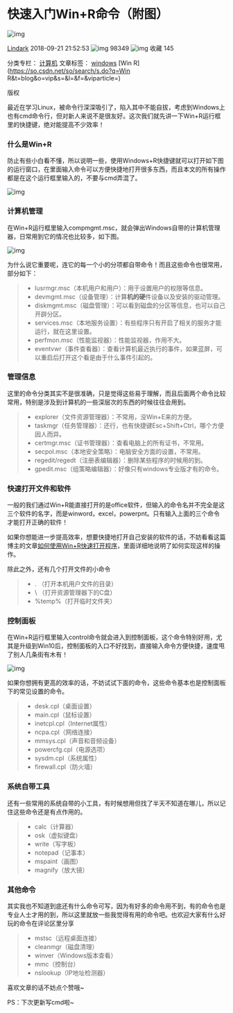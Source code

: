# 快速入门Win+R命令（附图）

![img](https://csdnimg.cn/release/blogv2/dist/pc/img/original.png)

[Lindark](https://blog.csdn.net/qq_40287093) 2018-09-21 21:52:53 ![img](https://csdnimg.cn/release/blogv2/dist/pc/img/articleReadEyes.png) 98349 ![img](https://csdnimg.cn/release/blogv2/dist/pc/img/tobarCollect.png) 收藏 145

分类专栏： [计算机](https://blog.csdn.net/qq_40287093/category_8076808.html) 文章标签： [windows](https://www.csdn.net/tags/MtTaEg0sNTAxMTMtYmxvZwO0O0OO0O0O.html) [Win R](https://so.csdn.net/so/search/s.do?q=Win R&t=blog&o=vip&s=&l=&f=&viparticle=)

版权

最近在学习Linux，被命令行深深吸引了，陷入其中不能自拔，考虑到Windows上也有cmd命令行，但对新人来说不是很友好。这次我们就先讲一下Win+R运行框里的快捷键，绝对能提高不少效率！

### 什么是Win+R

防止有些小白看不懂，所以说明一些，使用Windows+R快捷键就可以打开如下图的运行窗口，在里面输入命令可以方便快捷地打开很多东西，而且本文的所有操作都是在这个运行框里输入的，不要与cmd弄混了。

 

![img](https://img-blog.csdn.net/20180921214443306?watermark/2/text/aHR0cHM6Ly9ibG9nLmNzZG4ubmV0L3FxXzQwMjg3MDkz/font/5a6L5L2T/fontsize/400/fill/I0JBQkFCMA==/dissolve/70)

###  

### **计算机管理**

在Win+R运行框里输入compmgmt.msc，就会弹出Windows自带的计算机管理器，日常用到它的情况也比较多，如下图。

![img](https://img-blog.csdn.net/20180921204238504?watermark/2/text/aHR0cHM6Ly9ibG9nLmNzZG4ubmV0L3FxXzQwMjg3MDkz/font/5a6L5L2T/fontsize/400/fill/I0JBQkFCMA==/dissolve/70)

为什么说它重要呢，连它的每一个小的分项都自带命令！而且这些命令也很常用，部分如下：

> - lusrmgr.msc（本机用户和用户）：用于设置用户的权限等信息。
> - devmgmt.msc（设备管理）：计算**机的硬**件设备以及安装的驱动管理。
> - diskmgmt.msc（磁盘管理）：可以看到磁盘的分区等信息，也可以自己开辟分区。
> - services.msc（本地服务设置）：有些程序只有开启了相关的服务才能运行，就在这里设置。
> - perfmon.msc（性能监视器）：性能监视器，作用不大。
> - eventvwr（事件查看器）：查看计算机最近执行的事件，如果蓝屏，可以重启后打开这个看是由于什么事件引起的。

###  

### 管理信息

这里的命令分类其实不是很准确，只是觉得这些易于理解，而且后面两个命令比较常用，特别是涉及到计算机的一些深层次的东西的时候往往会用到。

> - explorer（文件资源管理器）：不常用，没Win+E来的方便。
> - taskmgr（任务管理器）：还行，也有快捷键Esc+Shift+Ctrl，哪个方便因人而异。
> - certmgr.msc（证书管理器）：查看电脑上的所有证书，不常用。
> - secpol.msc（本地安全策略）：电脑安全方面的设置，不常用。
> - regedit/regedt（注册表编辑器）：删除某些程序的时候用的到。
> - gpedit.msc（组策略编辑器）：好像只有windows专业版才有的命令。

###  

### 快速打开文件和软件

一般的我们通过Win+R能直接打开的是office软件，但输入的命令名并不完全是这三个软件的名字，而是winword，excel，powerpnt。只有输入上面的三个命令才能打开正确的软件！

如果你想能进一步提高效率，想要快捷地打开自己安装的软件的话，不妨看看这篇博主的文章[如何使用Win+R快速打开程序](https://blog.csdn.net/bat67/article/details/76396321)，里面详细地说明了如何实现这样的操作。

除此之外，还有几个打开文件的小命令

> - . （打开本机用户文件的目录）
> - \ （打开资源管理器下的C盘）
> - %temp%（打开临时文件夹）

 

### 控制面板

在Win+R运行框里输入control命令就会进入到控制面板，这个命令特别好用，尤其是升级到Win10后，控制面板的入口不好找到，直接输入命令方便快捷，速度甩了别人几条街有木有！

![img](https://img-blog.csdn.net/20180921214120497?watermark/2/text/aHR0cHM6Ly9ibG9nLmNzZG4ubmV0L3FxXzQwMjg3MDkz/font/5a6L5L2T/fontsize/400/fill/I0JBQkFCMA==/dissolve/70)

如果你想拥有更高的效率的话，不妨试试下面的命令，这些命令基本也是控制面板下的常见设置的命令。

> - desk.cpl（桌面设置）
> - main.cpl（鼠标设置）
> - inetcpl.cpl（Internet属性）
> - ncpa.cpl（网络连接）
> - mmsys.cpl（声音和音频设备）
> - powercfg.cpl（电源选项）
> - sysdm.cpl（系统属性）
> - firewall.cpl（防火墙）

###  

### 系统自带工具

还有一些常用的系统自带的小工具，有时候想用但找了半天不知道在哪儿，所以记住这些命令还是有点作用的。

> - calc（计算器）
> - osk（虚拟键盘）
> - write（写字板）
> - notepad（记事本）
> - mspaint（画图）
> - magnify（放大镜）

###  

### 其他命令

其实我也不知道到底还有什么命令可写，因为有好多的命令用不到，有的命令也是专业人士才用的到，所以这里就放一些我觉得有用的命令吧。也欢迎大家有什么好玩的命令在评论区里分享

> - mstsc（远程桌面连接）
> - cleanmgr（磁盘清理）
> - winver（Windows版本查看）
> - mmc（控制台）
> - nslookup（IP地址检测器）

喜欢文章的话不妨点个赞哦~

 

 PS：下次更新写cmd啦~